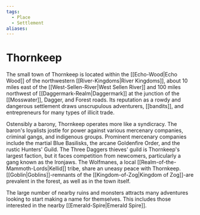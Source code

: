 ```yaml
---
tags:
  - Place
  - Settlement
aliases:
---
```

# Thornkeep
The small town of Thornkeep is located within the [[Echo-Wood|Echo Wood]] of the northwestern [[River-Kingdoms|River Kingdoms]], about 10 miles east of the [[West-Sellen-River|West Sellen River]] and 100 miles northwest of [[Daggermark-Realm|Daggermark]] at the junction of the [[Mosswater]], Dagger, and Forest roads. Its reputation as a rowdy and dangerous settlement draws unscrupulous adventurers, [[bandits]], and entrepreneurs for many types of illicit trade.

Ostensibly a barony, Thornkeep operates more like a syndicracy. The baron's loyalists jostle for power against various mercenary companies, criminal gangs, and indigenous groups. Prominent mercenary companies include the martial Blue Basilisks, the arcane Goldenfire Order, and the rustic Hunters' Guild. The Three Daggers thieves' guild is Thornkeep's largest faction, but it faces
competition from newcomers, particularly a gang known as the Ironjaws. The Wolfmanes, a local [[Realm-of-the-Mammoth-Lords|Kellid]] tribe, share an uneasy peace with Thornkeep. [[Goblin|Goblins]]-remnants of the [[Kingdom-of-Zog|Kingdom of Zog]]-are prevalent in the forest, as well as in the town itself.

The large number of nearby ruins and monsters attracts many adventures looking to start making a name for themselves. This includes those interested in the nearby [[Emerald-Spire|Emerald Spire]].